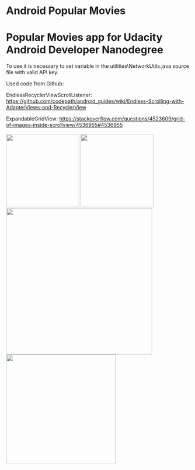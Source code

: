 # Android Popular Movies
# Popular Movies app for Udacity Android Developer Nanodegree

To use it is necessary to set variable in the utilities\NetworkUtils.java source file with valid API key. 


Used code from Github:

EndlessRecyclerViewScrollListener:
https://github.com/codepath/android_guides/wiki/Endless-Scrolling-with-AdapterViews-and-RecyclerView

ExpandableGridView:
https://stackoverflow.com/questions/4523609/grid-of-images-inside-scrollview/4536955#4536955
<br><br>
<img src="https://raw.githubusercontent.com/sapsztor/PopularMovies/img/device-2018-03-18-231118.png" width="200"/>
<img src="https://raw.githubusercontent.com/sapsztor/PopularMovies/img/device-2018-03-18-233243.png" width="200"/>
<br>
<img src="https://raw.githubusercontent.com/sapsztor/PopularMovies/img/device-2018-03-18-232049.png" width="400"/>
<br>
<img src="https://raw.githubusercontent.com/sapsztor/PopularMovies/img/device-2018-03-18-232157.png" width="300"/>

